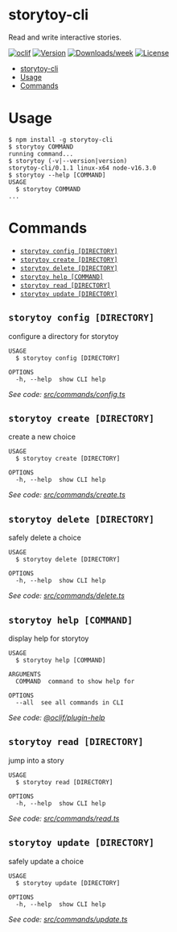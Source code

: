 # storytoy-cli

Read and write interactive stories.

[![oclif](https://img.shields.io/badge/cli-oclif-brightgreen.svg)](https://oclif.io)
[![Version](https://img.shields.io/npm/v/storytoy-cli.svg)](https://npmjs.org/package/storytoy-cli)
[![Downloads/week](https://img.shields.io/npm/dw/storytoy-cli.svg)](https://npmjs.org/package/storytoy-cli)
[![License](https://img.shields.io/npm/l/storytoy-cli.svg)](https://github.com/benrosen/storytoy-cli/blob/master/package.json)

<!-- toc -->
* [storytoy-cli](#storytoy-cli)
* [Usage](#usage)
* [Commands](#commands)
<!-- tocstop -->

# Usage

<!-- usage -->
```sh-session
$ npm install -g storytoy-cli
$ storytoy COMMAND
running command...
$ storytoy (-v|--version|version)
storytoy-cli/0.1.1 linux-x64 node-v16.3.0
$ storytoy --help [COMMAND]
USAGE
  $ storytoy COMMAND
...
```
<!-- usagestop -->

# Commands

<!-- commands -->
* [`storytoy config [DIRECTORY]`](#storytoy-config-directory)
* [`storytoy create [DIRECTORY]`](#storytoy-create-directory)
* [`storytoy delete [DIRECTORY]`](#storytoy-delete-directory)
* [`storytoy help [COMMAND]`](#storytoy-help-command)
* [`storytoy read [DIRECTORY]`](#storytoy-read-directory)
* [`storytoy update [DIRECTORY]`](#storytoy-update-directory)

## `storytoy config [DIRECTORY]`

configure a directory for storytoy

```
USAGE
  $ storytoy config [DIRECTORY]

OPTIONS
  -h, --help  show CLI help
```

_See code: [src/commands/config.ts](https://github.com/benrosen/storytoy-cli/blob/v0.1.1/src/commands/config.ts)_

## `storytoy create [DIRECTORY]`

create a new choice

```
USAGE
  $ storytoy create [DIRECTORY]

OPTIONS
  -h, --help  show CLI help
```

_See code: [src/commands/create.ts](https://github.com/benrosen/storytoy-cli/blob/v0.1.1/src/commands/create.ts)_

## `storytoy delete [DIRECTORY]`

safely delete a choice

```
USAGE
  $ storytoy delete [DIRECTORY]

OPTIONS
  -h, --help  show CLI help
```

_See code: [src/commands/delete.ts](https://github.com/benrosen/storytoy-cli/blob/v0.1.1/src/commands/delete.ts)_

## `storytoy help [COMMAND]`

display help for storytoy

```
USAGE
  $ storytoy help [COMMAND]

ARGUMENTS
  COMMAND  command to show help for

OPTIONS
  --all  see all commands in CLI
```

_See code: [@oclif/plugin-help](https://github.com/oclif/plugin-help/blob/v3.2.2/src/commands/help.ts)_

## `storytoy read [DIRECTORY]`

jump into a story

```
USAGE
  $ storytoy read [DIRECTORY]

OPTIONS
  -h, --help  show CLI help
```

_See code: [src/commands/read.ts](https://github.com/benrosen/storytoy-cli/blob/v0.1.1/src/commands/read.ts)_

## `storytoy update [DIRECTORY]`

safely update a choice

```
USAGE
  $ storytoy update [DIRECTORY]

OPTIONS
  -h, --help  show CLI help
```

_See code: [src/commands/update.ts](https://github.com/benrosen/storytoy-cli/blob/v0.1.1/src/commands/update.ts)_
<!-- commandsstop -->
